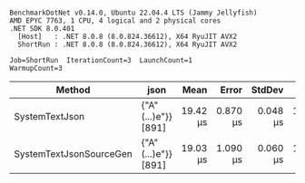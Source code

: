 ```

BenchmarkDotNet v0.14.0, Ubuntu 22.04.4 LTS (Jammy Jellyfish)
AMD EPYC 7763, 1 CPU, 4 logical and 2 physical cores
.NET SDK 8.0.401
  [Host]   : .NET 8.0.8 (8.0.824.36612), X64 RyuJIT AVX2
  ShortRun : .NET 8.0.8 (8.0.824.36612), X64 RyuJIT AVX2

Job=ShortRun  IterationCount=3  LaunchCount=1  
WarmupCount=3  

```
| Method                  | json                | Mean     | Error    | StdDev   | Min      | Max      | Gen0   | Allocated |
|------------------------ |-------------------- |---------:|---------:|---------:|---------:|---------:|-------:|----------:|
| SystemTextJson          | {&quot;A&quot;(...)e&quot;}} [891] | 19.42 μs | 0.870 μs | 0.048 μs | 19.37 μs | 19.47 μs | 0.0305 |   3.19 KB |
| SystemTextJsonSourceGen | {&quot;A&quot;(...)e&quot;}} [891] | 19.03 μs | 1.090 μs | 0.060 μs | 18.98 μs | 19.09 μs | 0.0305 |   3.19 KB |
